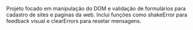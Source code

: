 Projeto focado em manipulação do DOM e validação de formulários para cadastro de sites e paginas da web.
Inclui funções como shakeError para feedback visual e clearErrors para resetar mensagens. 
